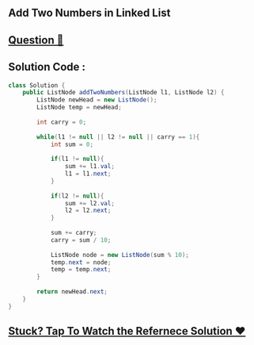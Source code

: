 ## Add Two Numbers in Linked List
## [Question 🦋](https://leetcode.com/problems/add-two-numbers/)

## Solution Code :

```java
class Solution {
    public ListNode addTwoNumbers(ListNode l1, ListNode l2) {
        ListNode newHead = new ListNode();
        ListNode temp = newHead;
        
        int carry = 0;
        
        while(l1 != null || l2 != null || carry == 1){
            int sum = 0;
            
            if(l1 != null){
                sum += l1.val;
                l1 = l1.next;
            }
            
            if(l2 != null){
                sum += l2.val;
                l2 = l2.next;
            }
            
            sum += carry;
            carry = sum / 10;
            
            ListNode node = new ListNode(sum % 10);
            temp.next = node;
            temp = temp.next;
        }
        
        return newHead.next;
    }
}
```

## [Stuck? Tap To Watch the Refernece Solution ❤](https://www.youtube.com/watch?v=LBVsXSMOIk4)
